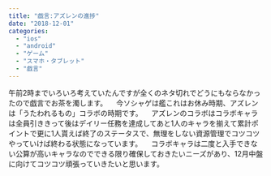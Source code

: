 ```yaml
---
title: "戯言:アズレンの進捗"
date: "2018-12-01"
categories: 
  - "ios"
  - "android"
  - "ゲーム"
  - "スマホ・タブレット"
  - "戯言"
---
```


午前2時までいろいろ考えていたんですが全くのネタ切れでどうにもならなかったので戯言でお茶を濁します。 　今ソシャゲは艦これはお休み時期、アズレンは「うたわれるもの」コラボの時期です。 　アズレンのコラボはコラボキャラは全員引ききって後はデイリー任務を達成してあと1人のキャラを揃えて累計ポイントで更に1人貰えば終了のステータスで、無理をしない資源管理でコツコツやっていけば終わる状態になっています。 　コラボキャラは二度と入手できない公算が高いキャラなのでできる限り確保しておきたいニーズがあり、12月中盤に向けてコツコツ頑張っていきたいと思います。
